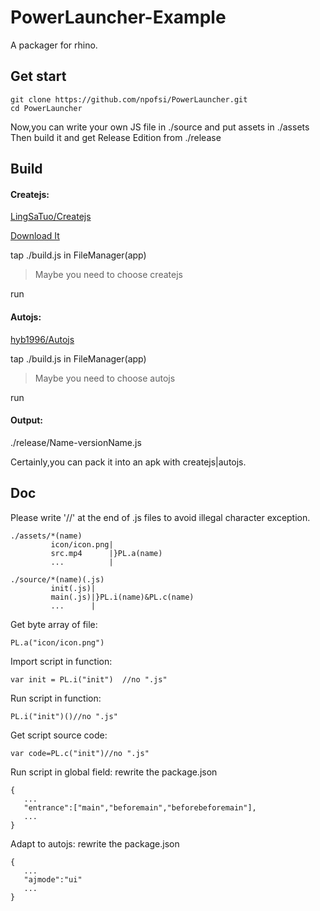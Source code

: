 # PowerLauncher-Example
A packager for rhino.

## Get start

```
git clone https://github.com/npofsi/PowerLauncher.git
cd PowerLauncher
```

Now,you can write your own JS file in ./source and put assets in ./assets
Then build it and get Release Edition from ./release

## Build

#### Createjs:

[LingSaTuo/Createjs](https://github.com/LingSaTuo/CreateJS)

[Download It](https://github.com/npofsi/PowerLauncher/blob/master/docs/CreateJS_build22.apk?raw=true)

tap ./build.js in FileManager(app)

>Maybe you need to choose createjs

run

#### Autojs:

[hyb1996/Autojs](https://github.com/hyb1996/Auto.js)

tap ./build.js in FileManager(app)

>Maybe you need to choose autojs

run

#### Output:

./release/Name-versionName.js

Certainly,you can pack it into an apk with createjs|autojs.

## Doc

Please write '//' at the end of .js files to avoid illegal character exception.

```
./assets/*(name)
         icon/icon.png|
         src.mp4      |}PL.a(name)
         ...          |
```

```
./source/*(name)(.js)
         init(.js)|
         main(.js)|}PL.i(name)&PL.c(name)
         ...      |
```

Get byte array of file:

```
PL.a("icon/icon.png") 
```
Import script in function:

```
var init = PL.i("init")  //no ".js"
```
Run script in function:

```
PL.i("init")()//no ".js"
```

Get script source code:

```
var code=PL.c("init")//no ".js"
```
Run script in global field:
rewrite the package.json
```
{
   ...
   "entrance":["main","beforemain","beforebeforemain"],
   ...
}
```
Adapt to autojs:
rewrite the package.json
```
{
   ...
   "ajmode":"ui"
   ...
}
```


